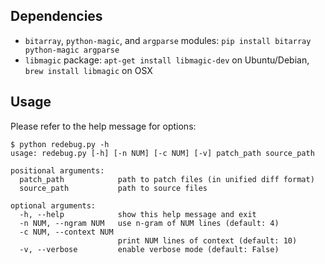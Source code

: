 ## Dependencies
- `bitarray`, `python-magic`, and `argparse` modules: `pip install bitarray python-magic argparse`
- `libmagic` package: `apt-get install libmagic-dev` on Ubuntu/Debian, `brew install libmagic` on OSX

## Usage
Please refer to the help message for options:
```
$ python redebug.py -h
usage: redebug.py [-h] [-n NUM] [-c NUM] [-v] patch_path source_path

positional arguments:
  patch_path            path to patch files (in unified diff format)
  source_path           path to source files

optional arguments:
  -h, --help            show this help message and exit
  -n NUM, --ngram NUM   use n-gram of NUM lines (default: 4)
  -c NUM, --context NUM
                        print NUM lines of context (default: 10)
  -v, --verbose         enable verbose mode (default: False)
```
